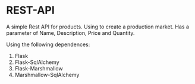 # REST-API

A simple Rest API for products. Using to create a production market.
Has a parameter of Name, Description, Price and Quantity.

Using the following dependences:
1. Flask
2. Flask-SqlAlchemy
3. Flask-Marshmallow
4. Marshmallow-SqlAlchemy
